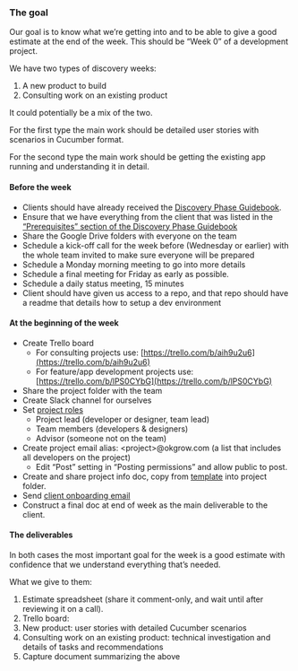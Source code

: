 ### The goal

Our goal is to know what we’re getting into and to be able to give a good estimate at the end of the week. This should be “Week 0” of a development project.

We have two types of discovery weeks:

1. A new product to build
2. Consulting work on an existing product

It could potentially be a mix of the two.

For the first type the main work should be detailed user stories with scenarios in Cucumber format.

For the second type the main work should be getting the existing app running and understanding it in detail.

#### Before the week

- Clients should have already received the [Discovery Phase Guidebook](https://docs.google.com/document/d/14QbXCpRvtPcEJ-TbYPSbJXEJ5xFbS_vOIckGJAUTAV0/edit#).
- Ensure that we have everything from the client that was listed in the [“Prerequisites” section of the Discovery Phase Guidebook](https://docs.google.com/document/d/14QbXCpRvtPcEJ-TbYPSbJXEJ5xFbS_vOIckGJAUTAV0/edit#heading=h.2jz1on9cuw4)
- Share the Google Drive folders with everyone on the team
- Schedule a kick-off call for the week before (Wednesday or earlier) with the whole team invited to make sure everyone will be prepared
- Schedule a Monday morning meeting to go into more details
- Schedule a final meeting for Friday as early as possible.
- Schedule a daily status meeting, 15 minutes
- Client should have given us access to a repo, and that repo should have a readme that details how to setup a dev environment

#### At the beginning of the week

- Create Trello board
  - For consulting projects use: [https://trello.com/b/aih9u2u6](https://trello.com/b/aih9u2u6)
  - For feature/app development projects use: [https://trello.com/b/lPS0CYbG](https://trello.com/b/lPS0CYbG)
- Share the project folder with the team
- Create Slack channel for ourselves
- Set [project roles](https://docs.google.com/spreadsheets/d/1y0o2OXdrx2arENp4BoRtJQojqGGhbRky7CBDIdeggJY/edit#gid=0)
  - Project lead (developer or designer, team lead)
  - Team members (developers & designers)
  - Advisor (someone not on the team)
- Create project email alias: &lt;project&gt;@okgrow.com (a list that includes all developers on the project)
  - Edit “Post” setting in “Posting permissions” and allow public to post.
- Create and share project info doc, copy from [template](https://docs.google.com/a/okgrow.com/document/d/1KUVInohhNZxmrlsJw7Ax5MMQraawglGpTo1O-eXJ030/edit) into project folder.
- Send [client onboarding email](https://docs.google.com/a/okgrow.com/document/d/1T0jFzBXO7kRyBQxnaI3yuQi9Op1LdqI_yb_LPqXsNY4/edit)
- Construct a final doc at end of week as the main deliverable to the client.

#### The deliverables

In both cases the most important goal for the week is a good estimate with confidence that we understand everything that’s needed.

What we give to them:

1. Estimate spreadsheet (share it comment-only, and wait until after reviewing it on a call).
2. Trello board:
  1. New product: user stories with detailed Cucumber scenarios
  2. Consulting work on an existing product: technical investigation and details of tasks and recommendations
3. Capture document summarizing the above

